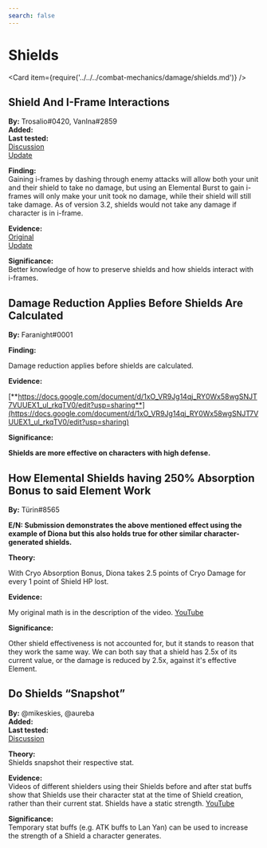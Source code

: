 ```yaml
---
search: false
---
```


# Shields

<Card item={require('../../../combat-mechanics/damage/shields.md')} />

## Shield And I-Frame Interactions

**By:** Trosalio\#0420, VanIna\#2859  
**Added:** <Version date="2021-06-03" />  
**Last tested:** <VersionHl date="2022-11-02" />  
[Discussion](https://tickets.deeznuts.moe/ticket-archive/attachments_848458542024622090_849942582167470090_transcript-shield-and-iframe-interactions.html)  
[Update](https://tickets.deeznuts.moe/transcripts/update-for-shield-and-i-frame-interaction)

**Finding:**  
Gaining i-frames by dashing through enemy attacks will allow both your unit and their shield to take no damage, but using an Elemental Burst to gain i-frames will only make your unit took no damage, while their shield will still take damage. As of version 3.2, shields would not take any damage if character is in i-frame.

**Evidence:**     
[Original](https://www.youtube.com/watch?v=JoPfS5cqSJs)  
[Update](https://www.youtube.com/watch?v=kMTfINpMXwc)

**Significance:**  
Better knowledge of how to preserve shields and how shields interact with i-frames.

## Damage Reduction Applies Before Shields Are Calculated

**By:** Faranight\#0001

**Finding:**

Damage reduction applies before shields are calculated.

**Evidence:**

[**https://docs.google.com/document/d/1xO_VR9Jg14qj_RY0Wx58wgSNJT7VUUEX1_ul_rkqTV0/edit?usp=sharing**](https://docs.google.com/document/d/1xO_VR9Jg14qj_RY0Wx58wgSNJT7VUUEX1_ul_rkqTV0/edit?usp=sharing)

**Significance:**

**Shields are more effective on characters with high defense.**

## How Elemental Shields having 250% Absorption Bonus to said Element Work

**By:** Türin\#8565

**E/N: Submission demonstrates the above mentioned effect using the example of Diona but this also holds true for other similar character-generated shields.**

**Theory:**

With Cryo Absorption Bonus, Diona takes 2.5 points of Cryo Damage for every 1 point of Shield HP lost.

**Evidence:**

My original math is in the description of the video. [YouTube](https://www.youtube.com/watch?v=Gk41KCMjfCI&feature=youtu.be)

**Significance:**

Other shield effectiveness is not accounted for, but it stands to reason that they work the same way. We can both say that a shield has 2.5x of its current value, or the damage is reduced by 2.5x, against it's effective Element.  

## Do Shields “Snapshot”  

**By:** @mikeskies, @aureba  
**Added:** <Version date="2025-06-05" />  
**Last tested:** <VersionHl date="2025-06-05" />  
[Discussion](https://tickets.deeznuts.moe/transcripts/do-shields-“snapshot”)  

**Theory:**  
Shields snapshot their respective stat.  
  
**Evidence:**  
Videos of different shielders using their Shields before and after stat buffs show that Shields use their character stat at the time of Shield creation, rather than their current stat. Shields have a static strength. [YouTube](https://youtu.be/mAKrRJdger4?si=9SQ9kD2pmP1yBa0c)  
  
**Significance:**  
Temporary stat buffs (e.g. ATK buffs to Lan Yan) can be used to increase the strength of a Shield a character generates.
